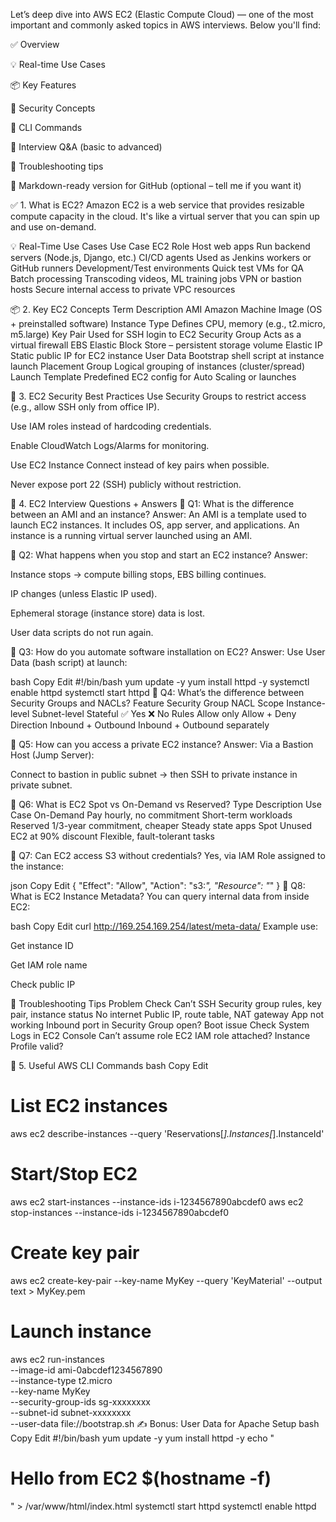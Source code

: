 Let’s deep dive into AWS EC2 (Elastic Compute Cloud) — one of the most important and commonly asked topics in AWS interviews. Below you'll find:

✅ Overview

💡 Real-time Use Cases

📦 Key Features

🔐 Security Concepts

🔧 CLI Commands

🧠 Interview Q&A (basic to advanced)

🧪 Troubleshooting tips

📘 Markdown-ready version for GitHub (optional – tell me if you want it)

✅ 1. What is EC2?
Amazon EC2 is a web service that provides resizable compute capacity in the cloud. It's like a virtual server that you can spin up and use on-demand.

💡 Real-Time Use Cases
Use Case	EC2 Role
Host web apps	Run backend servers (Node.js, Django, etc.)
CI/CD agents	Used as Jenkins workers or GitHub runners
Development/Test environments	Quick test VMs for QA
Batch processing	Transcoding videos, ML training jobs
VPN or bastion hosts	Secure internal access to private VPC resources

📦 2. Key EC2 Concepts
Term	Description
AMI	Amazon Machine Image (OS + preinstalled software)
Instance Type	Defines CPU, memory (e.g., t2.micro, m5.large)
Key Pair	Used for SSH login to EC2
Security Group	Acts as a virtual firewall
EBS	Elastic Block Store – persistent storage volume
Elastic IP	Static public IP for EC2 instance
User Data	Bootstrap shell script at instance launch
Placement Group	Logical grouping of instances (cluster/spread)
Launch Template	Predefined EC2 config for Auto Scaling or launches

🔐 3. EC2 Security Best Practices
Use Security Groups to restrict access (e.g., allow SSH only from office IP).

Use IAM roles instead of hardcoding credentials.

Enable CloudWatch Logs/Alarms for monitoring.

Use EC2 Instance Connect instead of key pairs when possible.

Never expose port 22 (SSH) publicly without restriction.

🧠 4. EC2 Interview Questions + Answers
🔹 Q1: What is the difference between an AMI and an instance?
Answer:
An AMI is a template used to launch EC2 instances. It includes OS, app server, and applications.
An instance is a running virtual server launched using an AMI.

🔹 Q2: What happens when you stop and start an EC2 instance?
Answer:

Instance stops → compute billing stops, EBS billing continues.

IP changes (unless Elastic IP used).

Ephemeral storage (instance store) data is lost.

User data scripts do not run again.

🔹 Q3: How do you automate software installation on EC2?
Answer:
Use User Data (bash script) at launch:

bash
Copy
Edit
#!/bin/bash
yum update -y
yum install httpd -y
systemctl enable httpd
systemctl start httpd
🔹 Q4: What’s the difference between Security Groups and NACLs?
Feature	Security Group	NACL
Scope	Instance-level	Subnet-level
Stateful	✅ Yes	❌ No
Rules	Allow only	Allow + Deny
Direction	Inbound + Outbound	Inbound + Outbound separately

🔹 Q5: How can you access a private EC2 instance?
Answer:
Via a Bastion Host (Jump Server):

Connect to bastion in public subnet → then SSH to private instance in private subnet.

🔹 Q6: What is EC2 Spot vs On-Demand vs Reserved?
Type	Description	Use Case
On-Demand	Pay hourly, no commitment	Short-term workloads
Reserved	1/3-year commitment, cheaper	Steady state apps
Spot	Unused EC2 at 90% discount	Flexible, fault-tolerant tasks

🔹 Q7: Can EC2 access S3 without credentials?
Yes, via IAM Role assigned to the instance:

json
Copy
Edit
{
  "Effect": "Allow",
  "Action": "s3:*",
  "Resource": "*"
}
🔹 Q8: What is EC2 Instance Metadata?
You can query internal data from inside EC2:

bash
Copy
Edit
curl http://169.254.169.254/latest/meta-data/
Example use:

Get instance ID

Get IAM role name

Check public IP

🧪 Troubleshooting Tips
Problem	Check
Can’t SSH	Security group rules, key pair, instance status
No internet	Public IP, route table, NAT gateway
App not working	Inbound port in Security Group open?
Boot issue	Check System Logs in EC2 Console
Can’t assume role	EC2 IAM role attached? Instance Profile valid?

🔧 5. Useful AWS CLI Commands
bash
Copy
Edit
# List EC2 instances
aws ec2 describe-instances --query 'Reservations[*].Instances[*].InstanceId'

# Start/Stop EC2
aws ec2 start-instances --instance-ids i-1234567890abcdef0
aws ec2 stop-instances --instance-ids i-1234567890abcdef0

# Create key pair
aws ec2 create-key-pair --key-name MyKey --query 'KeyMaterial' --output text > MyKey.pem

# Launch instance
aws ec2 run-instances \
  --image-id ami-0abcdef1234567890 \
  --instance-type t2.micro \
  --key-name MyKey \
  --security-group-ids sg-xxxxxxxx \
  --subnet-id subnet-xxxxxxxx \
  --user-data file://bootstrap.sh
✍️ Bonus: User Data for Apache Setup
bash
Copy
Edit
#!/bin/bash
yum update -y
yum install httpd -y
echo "<h1>Hello from EC2 $(hostname -f)</h1>" > /var/www/html/index.html
systemctl start httpd
systemctl enable httpd
